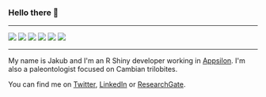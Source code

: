 ### Hello there 👋

---

![](https://img.shields.io/badge/OS-Linux-blue?logo=linux&logoColor=white)
![](https://img.shields.io/badge/Code-R-blue?logo=R&logoColor=white)
![](https://img.shields.io/badge/Code-Python-blue?logo=Python&logoColor=white)
![](https://img.shields.io/badge/Code-JavaScript-blue?logo=JavaScript&logoColor=white)
![](https://img.shields.io/badge/Editor-VSCode-blue?logo=visual-studio-code&logoColor=white)
![](https://img.shields.io/badge/Editor-RStudio-blue?logo=rstudio&logoColor=white)

---

My name is Jakub and I'm an R Shiny developer working in [Appsilon](https://appsilon.com). I'm also a paleontologist focused on Cambian trilobites.

You can find me on [Twitter](https://twitter.com/q_nowicki), [LinkedIn](https://www.linkedin.com/in/jakub-nowicki) or [ResearchGate](https://www.researchgate.net/profile/Jakub_Nowicki).

